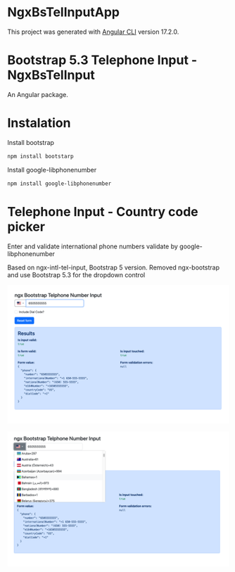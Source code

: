 # NgxBsTelInputApp

This project was generated with [Angular CLI](https://github.com/angular/angular-cli) version 17.2.0.

# Bootstrap 5.3 Telephone Input - NgxBsTelInput

An Angular package.

# Instalation
Install bootstrap
```bash
npm install bootstarp
```
Install google-libphonenumber
```bash
npm install google-libphonenumber
```
# Telephone Input - Country code picker
Enter and validate international phone numbers validate by google-libphonenumber

Based on ngx-intl-tel-input, Bootstrap 5 version. Removed ngx-bootstrap and use Bootstrap 5.3 for the dropdown control

![Screenshot](https://github.com/hezyz/ngx-bs-tel-input/blob/main/src/assets/Screenshot%202023-07-11%20at%201.59.08.png)

![Screenshot](https://github.com/hezyz/ngx-bs-tel-input/blob/main/src/assets/Screenshot%202023-07-11%20at%201.59.25.png)


